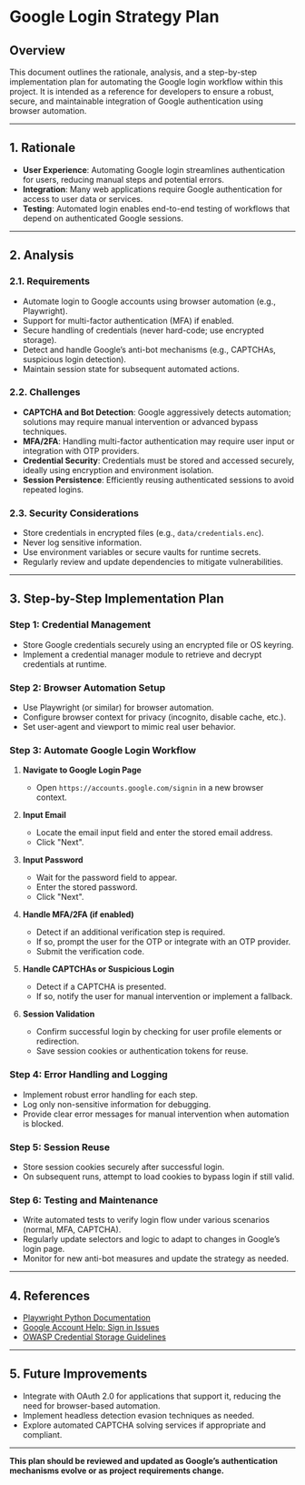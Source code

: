# Google Login Strategy Plan

## Overview

This document outlines the rationale, analysis, and a step-by-step implementation plan for automating the Google login workflow within this project. It is intended as a reference for developers to ensure a robust, secure, and maintainable integration of Google authentication using browser automation.

---

## 1. Rationale

- **User Experience**: Automating Google login streamlines authentication for users, reducing manual steps and potential errors.
- **Integration**: Many web applications require Google authentication for access to user data or services.
- **Testing**: Automated login enables end-to-end testing of workflows that depend on authenticated Google sessions.

---

## 2. Analysis

### 2.1. Requirements

- Automate login to Google accounts using browser automation (e.g., Playwright).
- Support for multi-factor authentication (MFA) if enabled.
- Secure handling of credentials (never hard-code; use encrypted storage).
- Detect and handle Google’s anti-bot mechanisms (e.g., CAPTCHAs, suspicious login detection).
- Maintain session state for subsequent automated actions.

### 2.2. Challenges

- **CAPTCHA and Bot Detection**: Google aggressively detects automation; solutions may require manual intervention or advanced bypass techniques.
- **MFA/2FA**: Handling multi-factor authentication may require user input or integration with OTP providers.
- **Credential Security**: Credentials must be stored and accessed securely, ideally using encryption and environment isolation.
- **Session Persistence**: Efficiently reusing authenticated sessions to avoid repeated logins.

### 2.3. Security Considerations

- Store credentials in encrypted files (e.g., `data/credentials.enc`).
- Never log sensitive information.
- Use environment variables or secure vaults for runtime secrets.
- Regularly review and update dependencies to mitigate vulnerabilities.

---

## 3. Step-by-Step Implementation Plan

### Step 1: Credential Management

- Store Google credentials securely using an encrypted file or OS keyring.
- Implement a credential manager module to retrieve and decrypt credentials at runtime.

### Step 2: Browser Automation Setup

- Use Playwright (or similar) for browser automation.
- Configure browser context for privacy (incognito, disable cache, etc.).
- Set user-agent and viewport to mimic real user behavior.

### Step 3: Automate Google Login Workflow

1. **Navigate to Google Login Page**
   - Open `https://accounts.google.com/signin` in a new browser context.

2. **Input Email**
   - Locate the email input field and enter the stored email address.
   - Click "Next".

3. **Input Password**
   - Wait for the password field to appear.
   - Enter the stored password.
   - Click "Next".

4. **Handle MFA/2FA (if enabled)**
   - Detect if an additional verification step is required.
   - If so, prompt the user for the OTP or integrate with an OTP provider.
   - Submit the verification code.

5. **Handle CAPTCHAs or Suspicious Login**
   - Detect if a CAPTCHA is presented.
   - If so, notify the user for manual intervention or implement a fallback.

6. **Session Validation**
   - Confirm successful login by checking for user profile elements or redirection.
   - Save session cookies or authentication tokens for reuse.

### Step 4: Error Handling and Logging

- Implement robust error handling for each step.
- Log only non-sensitive information for debugging.
- Provide clear error messages for manual intervention when automation is blocked.

### Step 5: Session Reuse

- Store session cookies securely after successful login.
- On subsequent runs, attempt to load cookies to bypass login if still valid.

### Step 6: Testing and Maintenance

- Write automated tests to verify login flow under various scenarios (normal, MFA, CAPTCHA).
- Regularly update selectors and logic to adapt to changes in Google’s login page.
- Monitor for new anti-bot measures and update the strategy as needed.

---

## 4. References

- [Playwright Python Documentation](https://playwright.dev/python/)
- [Google Account Help: Sign in Issues](https://support.google.com/accounts/answer/2744796)
- [OWASP Credential Storage Guidelines](https://cheatsheetseries.owasp.org/cheatsheets/Credential_Storage_Cheat_Sheet.html)

---

## 5. Future Improvements

- Integrate with OAuth 2.0 for applications that support it, reducing the need for browser-based automation.
- Implement headless detection evasion techniques as needed.
- Explore automated CAPTCHA solving services if appropriate and compliant.

---

**This plan should be reviewed and updated as Google’s authentication mechanisms evolve or as project requirements change.**